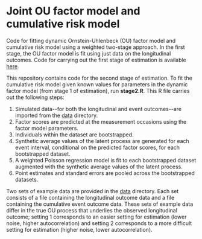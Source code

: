 # Joint OU factor model and cumulative risk model
Code for fitting dynamic Ornstein-Uhlenbeck (OU) factor model and cumulative risk model using a weighted two-stage approach.  In the first stage, the OU factor model is fit using just data on the longitudinal outcomes.  Code for carrying out the first stage of estimation is available [here](https://github.com/madelineabbott/OUF).

This repository contains code for the second stage of estimation.  To fit the cumulative risk model given known values for parameters in the dynamic factor model (from stage 1 of estimation), run **stage2.R**.  This R file carries out the following steps:

1. Simulated data--for both the longitudinal and event outcomes--are imported from the [data](/data) directory. 
2. Factor scores are predicted at the measurement occasions using the factor model parameters.
3. Individuals within the dataset are bootstrapped.
4. Synthetic average values of the latent process are generated for each event interval, conditional on the predicted factor scores, for each bootstrapped dataset.
5. A weighted Poisson regression model is fit to each bootstrapped dataset augmented with the synthetic average values of the latent process.
6. Point estimates and standard errors are pooled across the bootstrapped datasets.

Two sets of example data are provided in the [data](/data) directory.  Each set consists of a file containing the longitudinal outcome data and a file containing the cumulative event outcome data.  These sets of example data differ in the true OU process that underlies the observed longitudinal outcome; setting 1 corresponds to an easier setting for estimation (lower noise, higher autocorrelation) and setting 2 corresponds to a more difficult setting for estimation (higher noise, lower autocorrelation).
